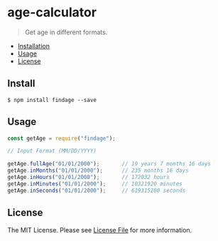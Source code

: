 # age-calculator
> Get age in different formats.

<!-- [![npm (scoped)](https://img.shields.io/badge/findage-1.0.0-blue.svg)](https://www.npmjs.com/package/findage) -->

- [Installation](#install)
- [Usage](#usage)
- [License](#license)

## Install

```
$ npm install findage --save
```

## Usage


```js
const getAge = require("findage");

// Input Format (MM/DD/YYYY)

getAge.fullAge("01/01/2000");		// 19 years 7 months 16 days
getAge.inMonths("01/01/2000");		// 235 months 16 days
getAge.inHours("01/01/2000");		// 172032 hours
getAge.inMinutes("01/01/2000");		// 10321920 minutes
getAge.inSeconds("01/01/2000");		// 619315200 seconds

```

## License

The MIT License. Please see [License File](LICENSE) for more information.
